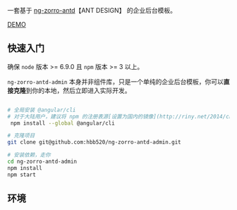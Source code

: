 一套基于 [ng-zorro-antd](https://github.com/NG-ZORRO/ng-zorro-antd)【ANT DESIGN】 的企业后台模板。

[DEMO](http://www.baidu.com)

## 快速入门

确保 `node` 版本 >= 6.9.0 且 `npm` 版本 >= 3 以上。

`ng-zorro-antd-admin` 本身并非组件库，只是一个单纯的企业后台模板，你可以**直接克隆**到你的本地，然后立即进入实际开发。

```bash

# 全局安装 @angular/cli
# 对于大陆用户，建议将 npm 的注册表源[设置为国内的镜像](http://riny.net/2014/cnpm/)，可以大幅提升安装速度。
 npm install --global @angular/cli

# 克隆项目 
git clone git@github.com:hbb520/ng-zorro-antd-admin.git

# 安装依赖，走你
cd ng-zorro-antd-admin
npm install
npm start

```

## 环境
